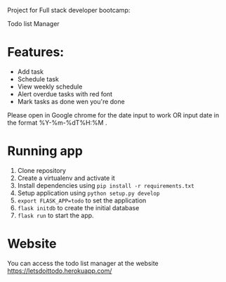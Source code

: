 Project for Full stack developer bootcamp:

Todo list Manager

# Features:
- Add task
- Schedule task
- View weekly schedule
- Alert overdue tasks with red font
- Mark tasks as done wen you're done


Please open in Google chrome for the date input to work OR 
input date in the format %Y-%m-%dT%H:%M .

# Running app

1. Clone repository
1. Create a virtualenv and activate it
1. Install dependencies using `pip install -r requirements.txt`
1. Setup application using `python setup.py develop`
1. `export FLASK_APP=todo` to set the application
1. `flask initdb` to create the initial database
1. `flask run` to start the app.

# Website

You can access the todo list manager at the website https://letsdoittodo.herokuapp.com/
